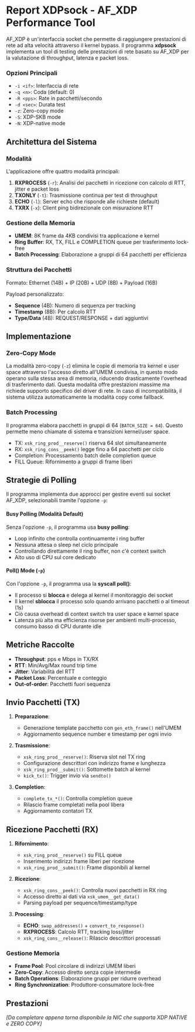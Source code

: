 # Report XDPsock - AF_XDP Performance Tool

AF_XDP è un'interfaccia socket che permette di raggiungere prestazioni di rete ad alta velocità attraverso il kernel bypass. Il programma **xdpsock** implementa un tool di testing delle prestazioni di rete basato su AF_XDP per la valutazione di throughput, latenza e packet loss.

### Opzioni Principali
- `-i <if>`: Interfaccia di rete
- `-q <n>`: Coda (default: 0)  
- `-R <pps>`: Rate in pacchetti/secondo
- `-d <sec>`: Durata test
- `-z`: Zero-copy mode
- `-S`: XDP-SKB mode
- `-N`: XDP-native mode

## Architettura del Sistema

### Modalità

L'applicazione offre quattro modalità principali:

1. **RXPROCESS** (`-r`): Analisi dei pacchetti in ricezione con calcolo di RTT, jitter e packet loss
2. **TXONLY** (`-t`): Trasmissione continua per test di throughput
3. **ECHO** (`-l`): Server echo che risponde alle richieste (default)
4. **TXRX** (`-x`): Client ping bidirezionale con misurazione RTT

### Gestione della Memoria

- **UMEM**: 8K frame da 4KB condivisi tra applicazione e kernel
- **Ring Buffer**: RX, TX, FILL e COMPLETION queue per trasferimento lock-free
- **Batch Processing**: Elaborazione a gruppi di 64 pacchetti per efficienza

### Struttura dei Pacchetti

Formato: Ethernet (14B) + IP (20B) + UDP (8B) + Payload (16B)

Payload personalizzato:
- **Sequence** (4B): Numero di sequenza per tracking
- **Timestamp** (8B): Per calcolo RTT
- **Type/Data** (4B): REQUEST/RESPONSE + dati aggiuntivi
<!-- Potremmo analizzare diverse dimensione dei pacchetti per vedere quale ha migliori prestazioni -->

## Implementazione

### Zero-Copy Mode
La modalità zero-copy (`-z`) elimina le copie di memoria tra kernel e user space attraverso l'accesso diretto all'UMEM condivisa, in questo modo operano sulla stessa area di memoria, riducendo drasticamente l'overhead di trasferimento dati. 
Questa modalità offre prestazioni massime ma richiede supporto specifico del driver di rete. In caso di incompatibilità, il sistema utilizza automaticamente la modalità copy come fallback.

### Batch Processing
Il programma elabora pacchetti in gruppi di 64 (`BATCH_SIZE = 64`). Questo permette meno chiamate di sistema e transizioni kernel/user space. 
   - TX: `xsk_ring_prod__reserve()` riserva 64 slot simultaneamente
   - RX: `xsk_ring_cons__peek()` legge fino a 64 pacchetti per ciclo
   - Completion: Processamento batch delle completion queue
   - FILL Queue: Rifornimento a gruppi di frame liberi

## Strategie di Polling
Il programma implementa due approcci per gestire eventi sui socket AF_XDP, selezionabili tramite l'opzione `-p`:

#### Busy Polling (Modalità Default)
Senza l'opzione `-p`, il programma usa **busy polling**:
- Loop infinito che controlla continuamente i ring buffer
- Nessuna attesa o sleep nel ciclo principale  
- Controllando direttamente il ring buffer, non c'è context switch
- Alto uso di CPU sul core dedicato

#### Poll() Mode (`-p`)
Con l'opzione `-p`, il programma usa la **syscall poll()**:
- Il processo si **blocca** e delega al kernel il monitoraggio dei socket
- Il kernel **sblocca** il processo solo quando arrivano pacchetti o al timeout (1s)
- Ciò causa overhead di context switch tra user space e kernel space
- Latenza più alta ma efficienza risorse per ambienti multi-processo, consumo basso di CPU durante idle
<!-- Approfondisci con magari un confronto dell'uso della CPU-->

## Metriche Raccolte
- **Throughput**: pps e Mbps in TX/RX
- **RTT**: Min/Avg/Max round trip time
- **Jitter**: Variabilità del RTT
- **Packet Loss**: Percentuale e conteggio
- **Out-of-order**: Pacchetti fuori sequenza


## Invio Pacchetti (TX)

1. **Preparazione**: 
   - Generazione template pacchetto con `gen_eth_frame()` nell'UMEM
   - Aggiornamento sequence number e timestamp per ogni invio

2. **Trasmissione**:
   - `xsk_ring_prod__reserve()`: Riserva slot nel TX ring
   - Configurazione descrittori con indirizzo frame e lunghezza
   - `xsk_ring_prod__submit()`: Sottomette batch al kernel
   - `kick_tx()`: Trigger invio via `sendto()`

3. **Completion**:
   - `complete_tx_*()`: Controlla completion queue
   - Rilascio frame completati nella pool libera
   - Aggiornamento contatori TX

## Ricezione Pacchetti (RX)

1. **Rifornimento**:
   - `xsk_ring_prod__reserve()` su FILL queue
   - Inserimento indirizzi frame liberi per ricezione
   - `xsk_ring_prod__submit()`: Frame disponibili al kernel

2. **Ricezione**:
   - `xsk_ring_cons__peek()`: Controlla nuovi pacchetti in RX ring
   - Accesso diretto ai dati via `xsk_umem__get_data()`
   - Parsing payload per sequence/timestamp/type

3. **Processing**:
   - **ECHO**: `swap_addresses()` + `convert_to_response()`
   - **RXPROCESS**: Calcolo RTT, tracking loss/jitter
   - `xsk_ring_cons__release()`: Rilascio descrittori processati

### Gestione Memoria

- **Frame Pool**: Pool circolare di indirizzi UMEM liberi
- **Zero-Copy**: Accesso diretto senza copie intermedie
- **Batch Operations**: Elaborazione gruppi per ridurre overhead
- **Ring Synchronization**: Produttore-consumatore lock-free

## Prestazioni

*[Da completare appena torna disponibile la NIC che supporta XDP NATIVE e ZERO COPY]*